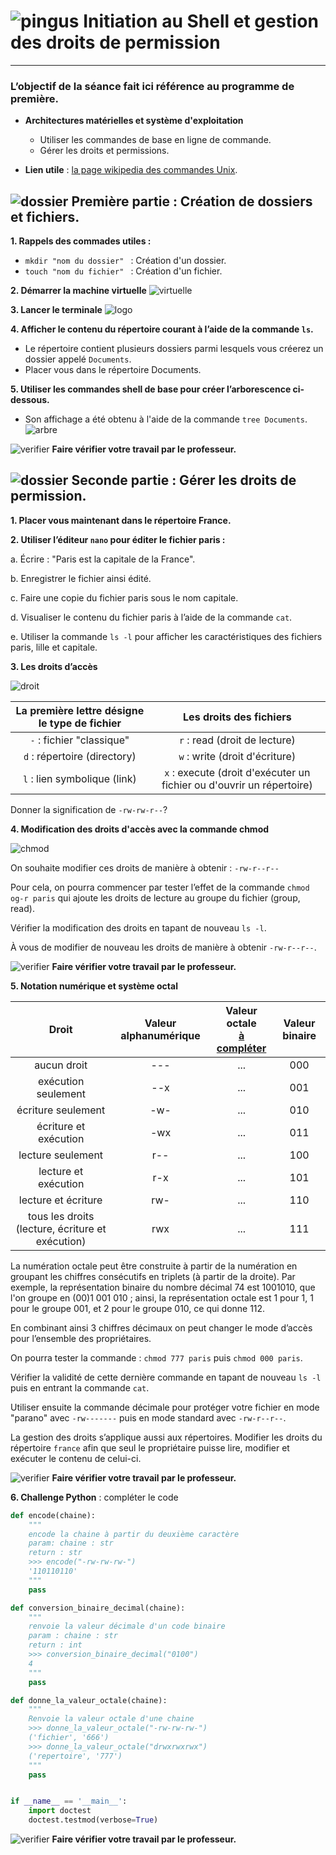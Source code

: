 [shell]: images/arbre.png
[logo shell]: images/terminal-longshadow.png
[machine virtuelle]: images/virtuelleMachine.png
[pingus]: images/pingus.png
[verifier]: images/verifier.png
[qcm]: images/qcm.png
[dossier]: images/dossier.png
[droit]: images/droit.png
[question]: images/question.png
[python]: images/python.png
[chmod]: images/chmod.png

[lien wiki]: https://fr.wikipedia.org/wiki/Commandes_Unix#Fichiers_et_répertoires

# ![pingus][pingus] **Initiation au Shell et gestion des droits de permission** 
-----


### L’objectif de la séance fait ici référence au programme de première.

- **Architectures matérielles et système d'exploitation**
	+ Utiliser les commandes de base en ligne de commande.
	+ Gérer les droits et permissions.


- **Lien utile** : [la page wikipedia des commandes Unix][lien wiki].


## ![dossier][dossier] Première partie : Création de dossiers et fichiers.

**1. Rappels des commades utiles :**

- ```mkdir "nom du dossier" ``` : Création d'un dossier.
- ```touch "nom du fichier" ``` : Création d'un fichier.

**2. Démarrer la machine virtuelle** ![virtuelle][machine virtuelle]

**3. Lancer le terminale** ![logo][logo shell]

**4. Afficher le contenu du répertoire courant à l’aide de la commande ```ls```.**

- Le répertoire contient plusieurs dossiers parmi lesquels vous créerez un dossier appelé `Documents`.
- Placer vous dans le répertoire Documents.

**5. Utiliser les commandes shell de base pour créer l’arborescence ci-dessous.**

+ Son affichage a été obtenu à l'aide de la commande ```tree Documents```.
![arbre][shell]

![verifier][verifier] **Faire vérifier votre travail par le professeur.**

## ![dossier][dossier] Seconde partie : Gérer les droits de permission.

**1. Placer vous maintenant dans le répertoire France.**

**2. Utiliser l’éditeur ```nano``` pour éditer le fichier paris :**

a. Écrire : "Paris est la capitale de la France".

b. Enregistrer le fichier ainsi édité.

c. Faire une copie du fichier paris sous le nom capitale.

d. Visualiser le contenu du fichier paris à l’aide de la commande ```cat```. 

e. Utiliser la commande ```ls -l``` pour afficher les caractéristiques des fichiers paris, lille et capitale.

**3. Les droits d’accès**


![droit][droit]


| **La première lettre désigne le type de fichier** | **Les droits des fichiers** |
| :------------------------------------------:  | :---------------------: |
| ```-``` : fichier "classique" | ```r``` : read (droit de lecture) |
| ```d``` : répertoire (directory) | ```w``` : write (droit d'écriture) |
| ```l``` : lien symbolique (link) | ```x``` : execute (droit d'exécuter un fichier ou d'ouvrir un répertoire)|


Donner la signification de ```-rw-rw-r--```?


**4. Modification des droits d'accès avec la commande chmod**

![chmod][chmod]

On souhaite modifier ces droits de manière à obtenir : ```-rw-r--r--```

Pour cela, on pourra commencer par tester l’effet de la commande ```chmod og-r paris``` qui ajoute les droits de lecture au groupe du fichier (group, read).

Vérifier la modification des droits en tapant de nouveau ```ls -l```.

À vous de modifier de nouveau les droits de manière à obtenir ```-rw-r--r--```.

![verifier][verifier] **Faire vérifier votre travail par le professeur.**

 
**5. Notation numérique et système octal**

| Droit	| Valeur alphanumérique | Valeur octale <br>**<u>à compléter</u>** | Valeur binaire |
| :------: | :------: | :---------------: | :------: |
| aucun droit |	---	| ...| 000 |
| exécution seulement |	--x | ... | 001 |
| écriture seulement| -w- | ... |	010 |
| écriture et exécution	| -wx |	... |	011 |
| lecture seulement | r-- | ... | 100 |
| lecture et exécution | r-x | ...  | 101 |
| lecture et écriture | rw-	| ...	| 110 |
| tous les droits (lecture, écriture et exécution) | rwx | ...	| 111 | 

La numération octale peut être construite à partir de la numération en groupant les chiffres consécutifs en triplets (à partir de la droite). Par exemple, la représentation binaire du nombre décimal 74 est 1001010, que l'on groupe en (00)1 001 010 ; ainsi, la représentation octale est 1 pour 1, 1 pour le groupe 001, et 2 pour le groupe 010, ce qui donne 112. 


En combinant ainsi 3 chiffres décimaux on peut changer le mode d’accès pour l’ensemble des propriétaires.

On pourra tester la commande : ```chmod 777 paris```  puis ```chmod 000 paris```.

Vérifier la validité de cette dernière commande en tapant de nouveau ```ls -l```  puis en entrant la commande ```cat```.

Utiliser ensuite la commande décimale pour protéger votre fichier en mode "parano" avec ```-rw-------``` puis en mode standard avec ```-rw-r--r--```.

La gestion des droits s’applique aussi aux répertoires. Modifier les droits du répertoire `france` afin que seul le propriétaire puisse lire, modifier et exécuter le contenu de celui-ci.

![verifier][verifier] **Faire vérifier votre travail par le professeur.**

**6. Challenge Python** : compléter le code

```Python
def encode(chaine):
    """
    encode la chaine à partir du deuxième caractère
    param: chaine : str
    return : str
    >>> encode("-rw-rw-rw-")
    '110110110'
    """
	pass

def conversion_binaire_decimal(chaine):
    """
    renvoie la valeur décimale d'un code binaire
    param : chaine : str
    return : int
    >>> conversion_binaire_decimal("0100")
    4
    """
	pass

def donne_la_valeur_octale(chaine):
    """
    Renvoie la valeur octale d'une chaine
    >>> donne_la_valeur_octale("-rw-rw-rw-")
    ('fichier', '666')
    >>> donne_la_valeur_octale("drwxrwxrwx")
    ('repertoire', '777')
    """   
	pass


if __name__ == '__main__':
    import doctest
    doctest.testmod(verbose=True)
```



![verifier][verifier] **Faire vérifier votre travail par le professeur.**

